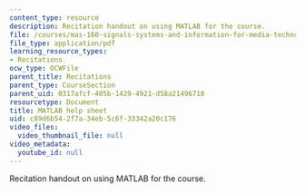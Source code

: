 ```yaml
---
content_type: resource
description: Recitation handout on using MATLAB for the course.
file: /courses/mas-160-signals-systems-and-information-for-media-technology-fall-2007/c89d6b542f7a34eb5c6f33342a20c176_rec2_matlab_help.pdf
file_type: application/pdf
learning_resource_types:
- Recitations
ocw_type: OCWFile
parent_title: Recitations
parent_type: CourseSection
parent_uid: 0317afcf-405b-1429-4921-d58a21496710
resourcetype: Document
title: MATLAB help sheet
uid: c89d6b54-2f7a-34eb-5c6f-33342a20c176
video_files:
  video_thumbnail_file: null
video_metadata:
  youtube_id: null
---
```

Recitation handout on using MATLAB for the course.

